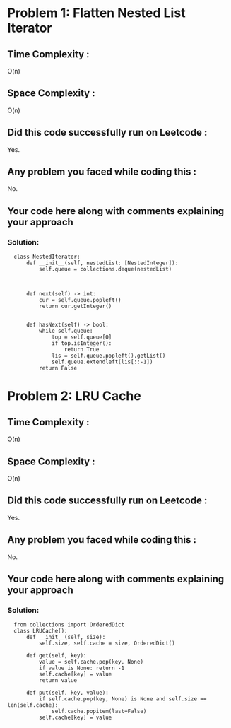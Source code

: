 # Problem 1: Flatten Nested List Iterator
## Time Complexity :
O(n)

## Space Complexity :
O(n)

## Did this code successfully run on Leetcode :
Yes.

## Any problem you faced while coding this :
No.

## Your code here along with comments explaining your approach
### Solution:
      class NestedIterator:
          def __init__(self, nestedList: [NestedInteger]):
              self.queue = collections.deque(nestedList)



          def next(self) -> int:
              cur = self.queue.popleft()
              return cur.getInteger()


          def hasNext(self) -> bool:
              while self.queue:
                  top = self.queue[0]
                  if top.isInteger():
                      return True
                  lis = self.queue.popleft().getList()
                  self.queue.extendleft(lis[::-1])
              return False

# Problem 2: LRU Cache
## Time Complexity :
O(n)

## Space Complexity :
O(n)

## Did this code successfully run on Leetcode :
Yes.

## Any problem you faced while coding this :
No.

## Your code here along with comments explaining your approach
### Solution:

      from collections import OrderedDict
      class LRUCache():
          def __init__(self, size):
              self.size, self.cache = size, OrderedDict()

          def get(self, key):
              value = self.cache.pop(key, None)
              if value is None: return -1
              self.cache[key] = value
              return value

          def put(self, key, value):     
              if self.cache.pop(key, None) is None and self.size == len(self.cache):
                  self.cache.popitem(last=False)
              self.cache[key] = value
